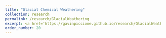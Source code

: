 ```yaml
---
title: "Glacial Chemical Weathering"
collection: research
permalink: /research/GlacialWeathering
excerpt: <a href='https://gavinpiccione.github.io/research/GlacialWeathering'><br/><img src='/images/GlacialEnvironment.png'>
order_number: 20
---
```

